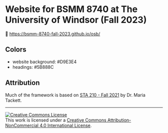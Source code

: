 # Website for BSMM 8740 at The University of Windsor (Fall 2023)

🔗 https://bsmm-8740-fall-2023.github.io/osb/

## Colors

-   website background: #D9E3E4
-   headings: #5B888C

## Attribution

Much of the framework is based on [STA 210 - Fall 2021](https://github.com/sta210-fa21/) by Dr. Maria Tackett.

<hr>

<a rel="license" href="http://creativecommons.org/licenses/by-nc/4.0/"><img src="https://i.creativecommons.org/l/by-nc/4.0/88x31.png" alt="Creative Commons License" style="border-width:0"/></a><br />This work is licensed under a <a rel="license" href="http://creativecommons.org/licenses/by-nc/4.0/">Creative Commons Attribution-NonCommercial 4.0 International License</a>.
